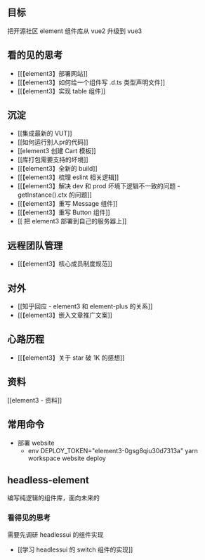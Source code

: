## 目标
把开源社区 element 组件库从 vue2 升级到 vue3

## 看的见的思考
- [[【element3】部署网站]]
- [[【element3】如何给一个组件写 .d.ts 类型声明文件]]
- [[【element3】实现 table 组件]]

## 沉淀
- [[集成最新的 VUT]]
- [[如何运行别人pr的代码]]
- [[element3 创建 Cart 模板]]
- [[库打包需要支持的坏境]]
- [[【element3】全新的 build]]
- [[【element3】梳理 eslint 相关逻辑]]
- [[【element3】解决 dev 和 prod 坏境下逻辑不一致的问题 - getInstance().ctx 的问题]]
- [[【element3】重写 Message 组件]]
- [[【element3】重写 Button 组件]]
- [[ 把 element3 部署到自己的服务器上]]


## 远程团队管理
- [[【element3】核心成员制度规范]]

## 对外
- [[知乎回应 - element3 和 element-plus 的关系]]
- [[【element3】嵌入文章推广文案]]


## 心路历程
- [[【element3】关于 star 破 1K 的感想]]

## 资料
[[element3 - 资料]]


## 常用命令
- 部署 website
	- env DEPLOY_TOKEN="element3-0gsg8qiu30d7313a" yarn workspace website deploy
	
## headless-element

编写纯逻辑的组件库，面向未来的

### 看得见的思考

需要先调研 headlessui 的组件实现

- [[学习 headlessui 的 switch 组件的实现]]
